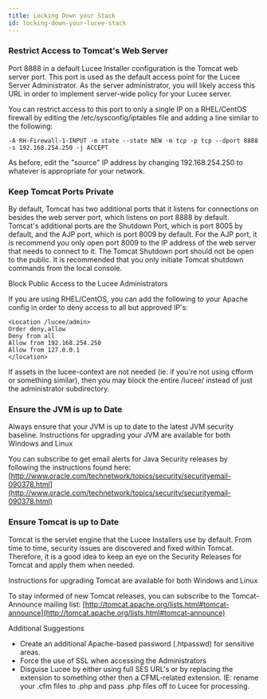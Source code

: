 ```yaml
---
title: Locking Down your Stack
id: locking-down-your-lucee-stack
---
```


### Restrict Access to Tomcat's Web Server ###

Port 8888 in a default Lucee Installer configuration is the Tomcat web server port. This port is used as the default access point for the Lucee Server Administrator. As the server administrator, you will likely access this URL in order to implement server-wide policy for your Lucee server.

You can restrict access to this port to only a single IP on a RHEL/CentOS firewall by editing the /etc/sysconfig/iptables file and adding a line similar to the following:

	-A RH-Firewall-1-INPUT -m state --state NEW -m tcp -p tcp --dport 8888 -s 192.168.254.250 -j ACCEPT

As before, edit the "source" IP address by changing 192.168.254.250 to whatever is appropriate for your network.

### Keep Tomcat Ports Private ###

By default, Tomcat has two additional ports that it listens for connections on besides the web server port, which listens on port 8888 by default. Tomcat's additional ports are the Shutdown Port, which is port 8005 by default, and the AJP port, which is port 8009 by default. For the AJP port, it is recommend you only open port 8009 to the IP address of the web server that needs to connect to it. The Tomcat Shutdown port should not be open to the public. It is recommended that you only initiate Tomcat shutdown commands from the local console.


Block Public Access to the Lucee Administrators

If you are using RHEL/CentOS, you can add the following to your Apache config in order to deny access to all but approved IP's:

```lucee
<Location /lucee/admin>
Order deny,allow
Deny from all
Allow from 192.168.254.250
Allow from 127.0.0.1
</location>
```

If assets in the lucee-context are not needed (ie: if you're not using cfform or something similar), then you may block the entire /lucee/ instead of just the administrator subdirectory.


### Ensure the JVM is up to Date ###

Always ensure that your JVM is up to date to the latest JVM security baseline. Instructions for upgrading your JVM are available for both Windows and Linux

You can subscribe to get email alerts for Java Security releases by following the instructions found here: [http://www.oracle.com/technetwork/topics/security/securityemail-090378.html](http://www.oracle.com/technetwork/topics/security/securityemail-090378.html)


### Ensure Tomcat is up to Date ###

Tomcat is the servlet engine that the Lucee Installers use by default. From time to time, security issues are discovered and fixed within Tomcat. Therefore, it is a good idea to keep an eye on the Security Releases for Tomcat and apply them when needed.

Instructions for upgrading Tomcat are available for both Windows and Linux

To stay informed of new Tomcat releases, you can subscribe to the Tomcat-Announce mailing list: [http://tomcat.apache.org/lists.html#tomcat-announce](http://tomcat.apache.org/lists.html#tomcat-announce)


Additional Suggestions

* Create an additional Apache-based password (.htpasswd) for sensitive areas.  
* Force the use of SSL when accessing the Administrators  
* Disguise Lucee by either using full SES URL's or by replacing the extension to something other then a CFML-related extension. IE: rename your .cfm files to .php and pass .php files off to Lucee for processing.
